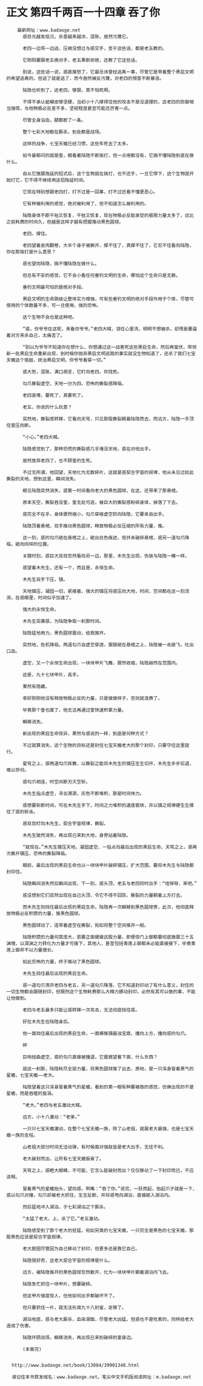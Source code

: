 # 正文 第四千两百一十四章 吞了你
        最新网址：www.badaoge.net
          惑目光越发低沉，杀意越来越浓，混账，居然污蔑它。
      
          老四一边骂一边逃，压根没想过与惑交手，至于这些话，都是老五教的。
      
          它刚刚要跟老五换对手，老五果断拒绝，还教了它这些话。
      
          别说，这些话一说，惑直接怒了，它最忌讳曾经逃离一事，尽管它是带着整个黑启文明的希望逃离的，但逃了就是逃了，而今居然被反污蔑，对老四的恨意不断暴涨。
      
          陆隐也听到了，这老四，够狠，真不怕死啊。
      
          不得不承认蛤蟆皮够坚硬，当初小十八撑得住他的攻击不是没道理的，这老四的防御相当强悍，与他物极必反差不多，坚韧程度甚至可能还厉害一点。
      
          尽管全身浴血，腿都断了一条。
      
          整个七彩大地都在厮杀，到处都是战场。
      
          这样的战争，七宝天蟾已经习惯，这些年死去了太多。
      
          如今最郁闷的就是奎，眼看着陆隐不断挨打，但一点用都没有，它搞不懂陆隐到底在做什么。
      
          自从它施展拖延的招式后，这个生物就在挨打，也不还手，一旦它停下，这个生物就开始打它，它不得不继续用这招拖延时间。
      
          它现在特别想跟老四打，打不过是一回事，打不过还看不懂更恶心。
      
          它有种被利用的感觉，绝对被利用了，但不知道怎么被利用的。
      
          陆隐身体不断干枯又恢复，干枯又恢复，现在物极必反能承受的极限力量太多了，远比之前耗费的时间久，但越是这样才越有把握推动黑色圆球。
      
          老四，撑住。
      
          老四望着皮肉翻卷，大半个身子被撕开，撑不住了，真撑不住了，它忍不住看向陆隐，你在那挨打是什么意思？
      
          惑也望向陆隐，搞不懂陆隐在做什么。
      
          但总有不安的感觉，它不会小看任何垂钓文明的生命，哪怕这个生命只是无赖。
      
          垂钓文明最可怕的是绝对手段。
      
          黑启文明的生命跳级让整体实力增强，可有些垂钓文明的绝对手段作用于个体，尽管可使用的个体数量不多，可一旦使用，强的恐怖。
      
          这个生物不会也是这种吧。
      
          “惑，你爷爷在这呢，来看你爷爷。”老四大喊，泪往心里流，明明不想被杀，却愣是要逼着对方来杀自己，太痛苦了。
      
          “别以为爷爷不知道你在想什么，你想通过这一战害死这些黑启生命，然后再蛰伏，带领新一批黑启生命重新出现，到时候你抛弃黑启文明逃跑的事实就没生物知道了，还杀了我们七宝天蟾这个宿敌，统治黑启文明，你爷爷看穿一切。”
      
          惑大怒，混账，满口胡言，它盯向老四，你找死。
      
          勾爪撕裂虚空，天地一分为四，恐怖的撕裂感降临。
      
          老四哀嚎，要死了，真要死了。
      
          老五，你说的什么玩意？
      
          突然地，撕裂感转移，它看向天穹，只见那股撕裂朝着陆隐而去，而远方，陆隐一手顶住奎压向断。
      
          “小心。”老四大喊。
      
          陆隐感觉到了，那种恐慌的撕裂感几乎淹没天地，惑在对他出手。
      
          居然放弃老四了，也不顾奎的生死。
      
          不过无所谓，他回望，天地化为无数碎片，这就是惑契合宇宙的规律，他从未见过如此撕裂的天地，想到这里，瞬间消失。
      
          眼见陆隐突然消失，惑第一时间看向老大的黑色圆球，在这，还带来了那悬棺。
      
          原本天空，撕裂吞没奎，奎无处可逃，被巨大的撕裂感粉碎身体，掉落了下去。
      
          惑完全不在乎，身体骤然缩小，勾爪穿梭虚空抓向陆隐，它要亲自出手。
      
          陆隐顶着悬棺，双手推动黑色圆球，释放物极必反压缩的所有力量，推。
      
          这一刻，惑的勾爪砸在悬棺之上，砸出白色痕迹，但并未破碎悬棺，惑另一道勾爪降临，砸向同样的位置。
      
          关键时刻，惑巨大双目忽然看向另一边，那里，木先生出现，伪装与陆隐一模一样。
      
          惑望着木先生，还有一个，而且是，永恒生命。
      
          木先生双手下压，镇。
      
          天地镇压，凝固一切，紧接着，强大的镇压将惑压向大地，时间，空间都在这一刻流淌，在惑眼里，时间似乎加速了。
      
          强大的永恒生命。
      
          木先生突袭惑，为陆隐争取一刹那时间。
      
          陆隐猛地用力，黑色圆球震动，给我推开。
      
          突然地，危机降临，两道勾爪自虚空穿透，狠狠砸在悬棺之上，陆隐被一击砸飞，吐出口血。
      
          虚空，又一个永恒生命出现，一块块甲片飞舞，骤然收缩，陆隐赫然在范围内。
      
          这是，九十七块甲片，高手。
      
          果然有隐藏。
      
          幸好刚刚他没有释放物极必反的力量，只是做做样子，否则就浪费了。
      
          毕竟那个奎也废了，他无法再通过奎快速积累力量。
      
          瞬移消失。
      
          新出现的黑启生命惊异，果然与惑说的一样，到底是何种方式？
      
          不过就算消失，这个生物的目标还是封住七宝天蟾老大的那个封印，只要守住这里就行。
      
          星穹之上，惑两道勾爪挥舞，以撕裂之能将木先生的镇压生生切开，木先生步步后退，难以奈何。
      
          惑勾爪相连，时空间断刃灭空斩。
      
          木先生指点虚空，寻古溯源，灰色不断堆积，那是时间伟力。
      
          惑想要斩断时间，可在木先生手下，时间之力堆积的速度极快，并以镇之规律硬生生撑住了惑的斩击。
      
          惑双目盯向木先生，契合宇宙规律，撕裂。
      
          木先生陡然消失，再出现已来到大地，身旁站着陆隐。
      
          “就现在。”木先生镇压天地，凝固虚空，一指点向最后出现的黑启生命，天穹之上，惑再次撕开镇压，恐怖的撕裂降临。
      
          眼前，最后出现的黑启生命也以一块块甲片破碎镇压，扩大范围，要将木先生与陆隐都封印住。
      
          陆隐瞬间消失然后瞬间出现，下一刻，惑头顶，老五与老四同时出手：“哇呀呀，来吧。”
      
          惑没想到它们突然出现在自己头顶，令它不得不回防，撕裂的力量朝着上方打去。
      
          而木先生则挡住最后出现的黑启生命，陆隐再一次瞬移到黑色圆球旁，此次，他彻底释放物极必反积攒的力量，推黑色圆球。
      
          黑色圆球动了，连带着虚空在撕裂，宛如将整个空间推开一般。
      
          陆隐积攒的力量何其庞大，若要正面硬接这股力量，即便惊门上御都要彻底施展三十五渊境，以深渊之力转化为力量才可接下，其他人，甚至包括青莲上御都未必能直接接下，毕竟青莲上御并不以力量擅长。
      
          如此恐怖的力量，终于推动了黑色圆球。
      
          木先生挡住最后出现的黑启生命。
      
          惑一道勾爪荡开老四与老五，另一道勾爪降落，它不知道封印动了有什么意义，封住的一切生物都会跟随封印，但既然这个生物耗费那么大精力挪动封印，必然有其可以做的事，不能让他做到。
      
          老四与老五最多只能让惑转移一次攻击，无法彻底挡住惑。
      
          好在木先生在陆隐身后。
      
          他一面挡住最后出现的黑启生命，一面横推镇器浊宝鼎，撞向上方，撞向惑的勾爪。
      
          砰
      
          巨响扭曲虚空，惑的勾爪直接被撞退，它震撼望着下面，什么东西？
      
          就这一刹那，陆隐耗尽全部力量，将黑色圆球推了出去，原地，是一只浑身冒着黑气的星蟾，七宝天蟾——老大。
      
          陆隐望着这只浑身冒着黑气的星蟾，看到的第一眼有种要被吞的感觉，仿佛出现的不是星蟾，而是吞噬的旋涡。
      
          “老大。”老四与老五激动大喊。
      
          远方，小十八激动：“老爹。”
      
          一只只七宝天蟾激动，在整个七宝天蟾一族，除了山老祖，就属老大最强，也是七宝天蟾一族的支柱。
      
          山老祖大部分时间无法动弹，有时候面对强敌皆是老大出手，无往不利。
      
          老大破封而出，让所有七宝天蟾振奋了。
      
          天穹之上，惑瞪大眼睛，不可能，它怎么能破封而出？仅仅移动了一下封印而已，不应该啊。
      
          冒着黑气的星蟾抬头，望向惑，咧嘴：“吞了你。”说完，一跃而起，抬起爪子就是一下，惑以勾爪对撞，勾爪却被老大抓住，生生扯断，并将惑甩向湖泊，直接砸入湖泊内。
      
          然后猛地冲入湖泊，于七彩湖泊之下厮杀。
      
          “太猛了老大，上，杀了它。”老五激动。
      
          陆隐感受到了那个老大的狂猛，宛如另类的七宝天蟾，一只完全是黑色的七宝天蟾，那股黑色应该是契合宇宙规律。
      
          老大脱困尽管因为自己移动了封印，但更多还是靠它自己。
      
          陆隐很好奇，这老大契合宇宙的规律是什么。
      
          远方，被陆隐推开的黑色圆球忽然散开，化为一块块甲片朝着湖泊内飞去。
      
          陆隐急忙抓住一块甲片，想要破碎。
      
          但这甲片强度惊人，任他如何出手都破坏不了。
      
          但只要抓住一片，就无法形成九十八封鉴，足够了。
      
          湖泊地底，惑与老大厮杀，血染湖面，尽管老大凶猛，但惑也不是吃素的，同样给老大造成了伤害。
      
          陆隐环顾战场，瞬移消失，再出现已来到破碎的奎身边。
      
          (本章完)
      
      
      http://www.badaoge.net/book/13084/39901348.html
      
      请记住本书首发域名：www.badaoge.net。笔尖中文手机版阅读网址：m.badaoge.net